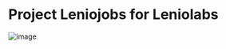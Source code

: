 # Project Leniojobs for Leniolabs

![image](https://user-images.githubusercontent.com/67393038/120259198-df619100-c269-11eb-8019-43ecd1b858b5.png)
